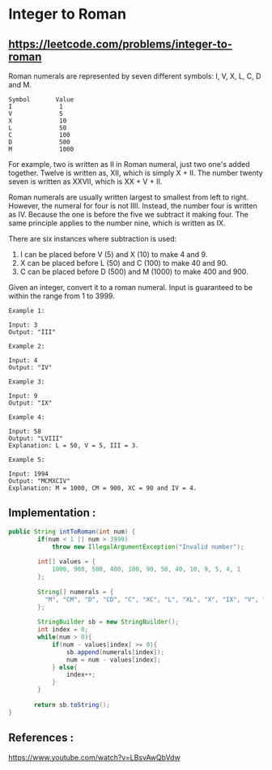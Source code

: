 # Integer to Roman
## https://leetcode.com/problems/integer-to-roman
Roman numerals are represented by seven different symbols: I, V, X, L, C, D and M.
```
Symbol       Value
I             1
V             5
X             10
L             50
C             100
D             500
M             1000
```
For example, two is written as II in Roman numeral, just two one's added together. Twelve is written as, XII, which is simply X + II. The number twenty seven is written as XXVII, which is XX + V + II.

Roman numerals are usually written largest to smallest from left to right. However, the numeral for four is not IIII. Instead, the number four is written as IV. Because the one is before the five we subtract it making four. The same principle applies to the number nine, which is written as IX. 

There are six instances where subtraction is used:

1. I can be placed before V (5) and X (10) to make 4 and 9. 
2. X can be placed before L (50) and C (100) to make 40 and 90. 
3. C can be placed before D (500) and M (1000) to make 400 and 900.

Given an integer, convert it to a roman numeral. Input is guaranteed to be within the range from 1 to 3999.
```
Example 1:

Input: 3
Output: "III"

Example 2:

Input: 4
Output: "IV"

Example 3:

Input: 9
Output: "IX"

Example 4:

Input: 58
Output: "LVIII"
Explanation: L = 50, V = 5, III = 3.

Example 5:

Input: 1994
Output: "MCMXCIV"
Explanation: M = 1000, CM = 900, XC = 90 and IV = 4.
```

## Implementation :

```java
public String intToRoman(int num) {
        if(num < 1 || num > 3999)
            throw new IllegalArgumentException("Invalid number");
        
        int[] values = {
            1000, 900, 500, 400, 100, 90, 50, 40, 10, 9, 5, 4, 1
        };
        
        String[] numerals = {
          "M", "CM", "D", "CD", "C", "XC", "L", "XL", "X", "IX", "V", "IV", "I"  
        };
        
        StringBuilder sb = new StringBuilder();
        int index = 0;
        while(num > 0){
            if(num - values[index] >= 0){
                sb.append(numerals[index]);
                num = num - values[index];
            } else{
                index++;
            }
        }
        
       return sb.toString(); 
}
```

## References :
https://www.youtube.com/watch?v=LBsvAwQbVdw
